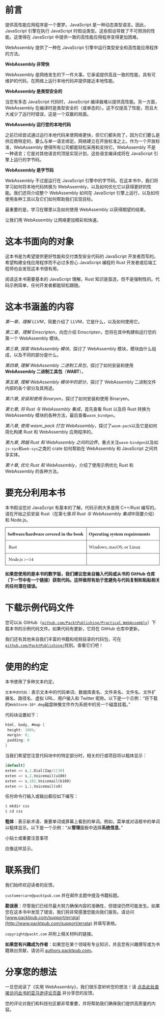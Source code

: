 # 前言

提供高性能应用程序是一个噩梦。JavaScript 是一种动态类型语言。因此，JavaScript 引擎在执行 JavaScript 时假设类型。这些假设导致了不可预测的性能。这使得在 JavaScript 中提供一致的高性能应用程序变得更加困难。

WebAssembly 提供了一种在 JavaScript 引擎中运行类型安全和高性能应用程序的方法。

**WebAssembly 非常快**

WebAssembly 是网络发生的下一件大事。它承诺提供高且一致的性能，具有可维护的代码，在网络上运行本地代码并提供接近本地性能。

**WebAssembly 是类型安全的**

当您有多态 JavaScript 代码时，JavaScript 编译器难以提供高性能。另一方面，WebAssembly 在编译时是类型安全的（或单态的）。这不仅提高了性能，而且大大减少了运行时错误，这是一个双赢的局面。

**WebAssembly 运行您的本地代码**

之前已经尝试通过运行本地代码来使网络更快，但它们都失败了，因为它们要么是供应商特定的，要么与单一语言绑定。网络建立在开放标准之上。作为一个开放标准，WebAssembly 使得所有公司都能轻松采用和支持它。WebAssembly 不是一种语言；它是对其他语言的顶层实现计划，这些语言编译成将在 JavaScript 引擎上运行的字节码。

**WebAssembly 是字节码**

WebAssembly 不过是运行在 JavaScript 引擎中的字节码。在这本书中，我们将学习如何将本地代码转换为 WebAssembly，以及如何优化它以获得更好的性能。我们还将介绍整个 WebAssembly 如何在 JavaScript 引擎上运行，以及如何使用各种工具以及它们如何帮助我们实现目标。

最重要的是，学习在哪里以及如何使用 WebAssembly 以获得期望的结果。

让我们用 WebAssembly 让网络更加精彩和快速。

# 这本书面向的对象

这本书是为希望提供更好性能和交付类型安全代码的 JavaScript 开发者而写的。希望构建全栈应用程序而不必过多担心 JavaScript 编程的 Rust 开发者或后端工程师也会发现这本书很有用。

阅读这本书需要基本的 JavaScript 理解。Rust 知识是首选，但不是强制性的。代码示例简单，任何开发者都能轻松跟随。

# 这本书涵盖的内容

*第一章*，*理解 LLVM*，简要介绍了 LLVM，它是什么，以及如何使用它。

*第二章*，*理解 Emscripten*，向您介绍 Emscripten，您将在其中构建和运行您的第一个 WebAssembly 模块。

*第三章*, *探索 WebAssembly 模块*，探讨了 WebAssembly 模块，模块由什么组成，以及不同的部分是什么。

*第四章*, *理解 WebAssembly 二进制工具包*，探讨了如何安装和使用**WebAssembly 二进制工具包**（**WABT**）。

*第五章*, *理解 WebAssembly 模块中的部分*，探讨了 WebAssembly 二进制文件内部的各个部分及其用途。

*第六章*, *安装和使用 Binaryen*，探讨了如何安装和使用 Binaryen。

*第七章*, *将 Rust 与 WebAssembly 集成*，首先查看 Rust 以及将 Rust 转换为 WebAssembly 模块的各种方法，最后查看`wasm_bindgen`。

*第八章*, *使用 wasm_pack 打包 WebAssembly*，探讨了`wasm-pack`以及它是如何简化构建 Rust 和 WebAssembly 应用程序的。

*第九章*, *跨越 Rust 和 WebAssembly 之间的边界*，重点关注`wasm-bindgen`以及如`js-sys`和`web-sys`之类的 crate 如何帮助在 WebAssembly 和 JavaScript 之间共享实体。

*第十章*, *优化 Rust 和 WebAssembly*，介绍了使用示例优化 Rust 和 WebAssembly 的各种方法。

# 要充分利用本书

本书假设您对 JavaScript 有基本的了解。代码示例大多是用 C++/Rust 编写的。请在开始之前安装 Rust（在第七章*将 Rust 与 WebAssembly 集成*中简要介绍）和 Node.js。

![](img/B14844_Preface.jpg)

**如果您使用的是本书的数字版，我们建议您亲自输入代码或从书的 GitHub 仓库（下一节中有一个链接）获取代码。这样做将有助于您避免与代码复制和粘贴相关的任何潜在错误。**

# 下载示例代码文件

您可以从 GitHub（[`github.com/PacktPublishing/Practical-WebAssembly`](https://github.com/PacktPublishing/Practical-WebAssembly)）下载本书的示例代码文件。如果代码有更新，它将在 GitHub 仓库中更新。

我们还有其他来自我们丰富的书籍和视频目录的代码包，可在[`github.com/PacktPublishing/`](https://github.com/PacktPublishing/)找到。查看它们吧！

# 使用的约定

本书使用了多种文本约定。

`文本中的代码`：表示文本中的代码单词、数据库表名、文件夹名、文件名、文件扩展名、路径名、虚拟 URL、用户输入和 Twitter 昵称。以下是一个示例：“将下载的`WebStorm-10*.dmg`磁盘映像文件作为系统中的另一个磁盘挂载。”

代码块设置如下：

```rs
html, body, #map {
 height: 100%; 
 margin: 0;
 padding: 0
}
```

当我们希望您注意代码块中的特定部分时，相关的行或项目将以粗体显示：

```rs
[default]
exten => s,1,Dial(Zap/1|30)
exten => s,2,Voicemail(u100)
exten => s,102,Voicemail(b100)
exten => i,1,Voicemail(s0)
```

任何命令行输入或输出都应如下编写：

```rs
$ mkdir css
$ cd css
```

**粗体**：表示新术语、重要单词或屏幕上看到的单词。例如，菜单或对话框中的单词以粗体显示。以下是一个示例：“从**管理**面板中选择**系统信息**。”

小贴士或重要注意事项

应像这样显示。

# 联系我们

我们始终欢迎读者的反馈。

`customercare@packtpub.com` 并在邮件主题中提及书籍标题。

**勘误表**：尽管我们已经尽最大努力确保内容的准确性，但错误仍然可能发生。如果您在这本书中发现了错误，我们将非常感激您能向我们报告。请访问 [www.packtpub.com/support/errata](http://www.packtpub.com/support/errata) 并填写表格。

`copyright@packt.com` 并附上相关材料的链接。

**如果您有兴趣成为作者**：如果您在某个领域有专业知识，并且您有兴趣撰写或为书籍做出贡献，请访问 [authors.packtpub.com](http://authors.packtpub.com)。

# 分享您的想法

一旦您阅读了《实用 WebAssembly》，我们很乐意听听您的想法！请 [点击此处直接访问此书的亚马逊评论页面](https://packt.link/r/1838828001) 并分享您的反馈。

您的评论对我们和科技社区都非常重要，并将帮助我们确保我们提供高质量的内容。
